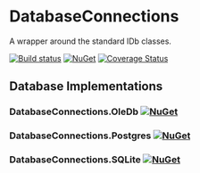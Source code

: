 # DatabaseConnections

A wrapper around the standard IDb classes.

[![Build status](https://ci.appveyor.com/api/projects/status/lswhc16rx6ehs0qp?svg=true)](https://ci.appveyor.com/project/mrstebo/databaseconnections)
[![NuGet](https://img.shields.io/nuget/v/DatabaseConnections.svg)](https://www.nuget.org/packages/DatabaseConnections/)
[![Coverage Status](https://coveralls.io/repos/github/ekmsystems/DatabaseConnections/badge.svg)](https://coveralls.io/github/ekmsystems/DatabaseConnections)

## Database Implementations

### DatabaseConnections.OleDb [![NuGet](https://img.shields.io/nuget/v/DatabaseConnections.OleDb.svg)](https://www.nuget.org/packages/DatabaseConnections.OleDb/)

### DatabaseConnections.Postgres [![NuGet](https://img.shields.io/nuget/v/DatabaseConnections.Postgres.svg)](https://www.nuget.org/packages/DatabaseConnections.Postgres/)

### DatabaseConnections.SQLite [![NuGet](https://img.shields.io/nuget/v/DatabaseConnections.SQLite.svg)](https://www.nuget.org/packages/DatabaseConnections.SQLite/)
